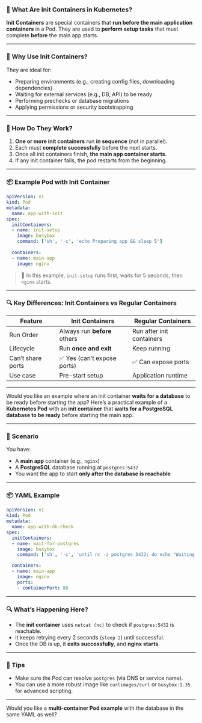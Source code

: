 ### 🚀 What Are **Init Containers** in Kubernetes?

**Init Containers** are special containers that **run before the main application containers** in a Pod. They are used to **perform setup tasks** that must complete **before** the main app starts.

---

### 🧠 Why Use Init Containers?

They are ideal for:

* Preparing environments (e.g., creating config files, downloading dependencies)
* Waiting for external services (e.g., DB, API) to be ready
* Performing prechecks or database migrations
* Applying permissions or security bootstrapping

---

### 🔁 How Do They Work?

1. **One or more init containers** run **in sequence** (not in parallel).
2. Each must **complete successfully** before the next starts.
3. Once all init containers finish, **the main app container starts**.
4. If any init container fails, the pod restarts from the beginning.

---

### 📦 Example Pod with Init Container

```yaml
apiVersion: v1
kind: Pod
metadata:
  name: app-with-init
spec:
  initContainers:
  - name: init-setup
    image: busybox
    command: ['sh', '-c', 'echo Preparing app && sleep 5']
  
  containers:
  - name: main-app
    image: nginx
```

> 📝 In this example, `init-setup` runs first, waits for 5 seconds, then `nginx` starts.

---

### 🔍 Key Differences: Init Containers vs Regular Containers

| Feature           | Init Containers              | Regular Containers        |
| ----------------- | ---------------------------- | ------------------------- |
| Run Order         | Always run **before** others | Run after init containers |
| Lifecycle         | Run **once and exit**        | Keep running              |
| Can’t share ports | ✅ Yes (can’t expose ports)   | ✅ Can expose ports        |
| Use case          | Pre-start setup              | Application runtime       |

---

Would you like an example where an init container **waits for a database** to be ready before starting the app?
Here’s a practical example of a **Kubernetes Pod** with an **init container** that **waits for a PostgreSQL database to be ready** before starting the main app.

---

### 🧪 **Scenario**

You have:

* A **main app** container (e.g., `nginx`)
* A **PostgreSQL** database running at `postgres:5432`
* You want the app to start **only after the database is reachable**

---

### 📦 **YAML Example**

```yaml
apiVersion: v1
kind: Pod
metadata:
  name: app-with-db-check
spec:
  initContainers:
  - name: wait-for-postgres
    image: busybox
    command: ['sh', '-c', 'until nc -z postgres 5432; do echo "Waiting for DB..."; sleep 2; done']

  containers:
  - name: main-app
    image: nginx
    ports:
    - containerPort: 80
```

---

### 🔍 What’s Happening Here?

* The **init container** uses `netcat (nc)` to check if `postgres:5432` is reachable.
* It keeps retrying every 2 seconds (`sleep 2`) until successful.
* Once the DB is up, it **exits successfully**, and **nginx starts**.

---

### 🧰 Tips

* Make sure the Pod can resolve `postgres` (via DNS or service name).
* You can use a more robust image like `curlimages/curl` or `busybox:1.35` for advanced scripting.

---

Would you like a **multi-container Pod example** with the database in the same YAML as well?
